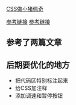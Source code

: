 [CSS做小猪佩奇](https://douglasryan.github.io/CSS-Pige/)

[参考链接](https://link.jianshu.com/?t=https%3A%2F%2Fsegmentfault.com%2Fa%2F1190000014909658)
[参考链接](https://www.jianshu.com/p/d7d3ae50f817)


## 参考了两篇文章

## 后期要优化的地方

- 把代码区特别标注起来
- 给CSS加注释
- 添加调速和暂停按钮